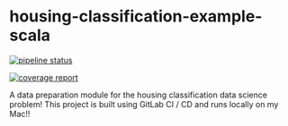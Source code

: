 # housing-classification-example-scala

[![pipeline status](https://gitlab.com/joesan/housing-classification-example-scala/badges/master/pipeline.svg)](https://gitlab.com/joesan/housing-classification-example-scala/commits/master)

[![coverage report](https://gitlab.com/joesan/housing-classification-example-scala/badges/master/coverage.svg)](https://gitlab.com/joesan/housing-classification-example-scala/commits/master)

A data preparation module for the housing classification data science problem! This project is built using GitLab CI / CD and runs locally on my Mac!!
